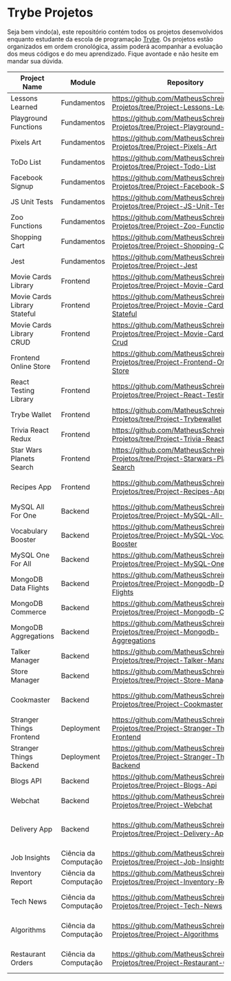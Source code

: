 # Trybe Projetos

<p>
Seja bem vindo(a), este repositório contém todos os projetos desenvolvidos enquanto estudante da escola de programação <a href="https://www.betrybe.com/" target="_blank">Trybe</a>. Os projetos estão organizados em ordem cronológica, assim poderá acompanhar a evoluação dos meus códigos e do meu aprendizado. Fique avontade e não hesite em mandar sua dúvida.
</p>

|Project Name|Module|Repository|Technologies|
|---|---|---|---|
|Lessons Learned|Fundamentos|https://github.com/MatheusSchreiner/Trybe-Projetos/tree/Project-Lessons-Learned|HTML & CSS|
|Playground Functions|Fundamentos|https://github.com/MatheusSchreiner/Trybe-Projetos/tree/Project-Playground-Functions|JavaScript|
|Pixels Art|Fundamentos|https://github.com/MatheusSchreiner/Trybe-Projetos/tree/Project-Pixels-Art|HTML, CSS & JS|
|ToDo List|Fundamentos|https://github.com/MatheusSchreiner/Trybe-Projetos/tree/Project-Todo-List|HTML, CSS & JS|
|Facebook Signup|Fundamentos|https://github.com/MatheusSchreiner/Trybe-Projetos/tree/Project-Facebook-Signup|HTML, CSS & JS|
|JS Unit Tests|Fundamentos|https://github.com/MatheusSchreiner/Trybe-Projetos/tree/Project-JS-Unit-Tests|JavaScript & Unit Tests|
|Zoo Functions|Fundamentos|https://github.com/MatheusSchreiner/Trybe-Projetos/tree/Project-Zoo-Functions|JavaScript & HOF|
|Shopping Cart|Fundamentos|https://github.com/MatheusSchreiner/Trybe-Projetos/tree/Project-Shopping-Cart|HTML, CSS & JS|
|Jest|Fundamentos|https://github.com/MatheusSchreiner/Trybe-Projetos/tree/Project-Jest|JEST|
|Movie Cards Library|Frontend|https://github.com/MatheusSchreiner/Trybe-Projetos/tree/Project-Movie-Cards-Library|React|
|Movie Cards Library Stateful|Frontend|https://github.com/MatheusSchreiner/Trybe-Projetos/tree/Project-Movie-Cards-Library-Stateful|React|
|Movie Cards Library CRUD|Frontend|https://github.com/MatheusSchreiner/Trybe-Projetos/tree/Project-Movie-Cards-Library-Crud|React|
|Frontend Online Store|Frontend|https://github.com/MatheusSchreiner/Trybe-Projetos/tree/Project-Frontend-Online-Store|React|
|React Testing Library|Frontend|https://github.com/MatheusSchreiner/Trybe-Projetos/tree/Project-React-Testing-Library|React Testing Library|
|Trybe Wallet|Frontend|https://github.com/MatheusSchreiner/Trybe-Projetos/tree/Project-Trybewallet|React & Redux|
|Trivia React Redux|Frontend|https://github.com/MatheusSchreiner/Trybe-Projetos/tree/Project-Trivia-React-Redux|React & Redux|
|Star Wars Planets Search|Frontend|https://github.com/MatheusSchreiner/Trybe-Projetos/tree/Project-Starwars-Planets-Search|React & Context API + Hooks|
|Recipes App|Frontend|https://github.com/MatheusSchreiner/Trybe-Projetos/tree/Project-Recipes-App|React & Context API + Hooks|
|MySQL All For One|Backend|https://github.com/MatheusSchreiner/Trybe-Projetos/tree/Project-MySQL-All-For-One|MySQL|
|Vocabulary Booster|Backend|https://github.com/MatheusSchreiner/Trybe-Projetos/tree/Project-MySQL-Vocabulary-Booster|MySQL|
|MySQL One For All|Backend|https://github.com/MatheusSchreiner/Trybe-Projetos/tree/Project-MySQL-One-For-All|MySQL|
|MongoDB Data Flights|Backend|https://github.com/MatheusSchreiner/Trybe-Projetos/tree/Project-Mongodb-Data-Flights|MongoDB|
|MongoDB Commerce|Backend|https://github.com/MatheusSchreiner/Trybe-Projetos/tree/Project-Mongodb-Commerce|MongoDB|
|MongoDB Aggregations|Backend|https://github.com/MatheusSchreiner/Trybe-Projetos/tree/Project-Mongodb-Aggregations|MongoDB|
|Talker Manager|Backend|https://github.com/MatheusSchreiner/Trybe-Projetos/tree/Project-Talker-Manager|NodeJS|
|Store Manager|Backend|https://github.com/MatheusSchreiner/Trybe-Projetos/tree/Project-Store-Manager|NodeJS, JWT e MongoDB|
|Cookmaster|Backend|https://github.com/MatheusSchreiner/Trybe-Projetos/tree/Project-Cookmaster|NodeJS, JWT, Multer e MongoDB|
|Stranger Things Frontend|Deployment|https://github.com/MatheusSchreiner/Trybe-Projetos/tree/Project-Stranger-Things-Frontend|Heroku|
|Stranger Things Backend|Deployment|https://github.com/MatheusSchreiner/Trybe-Projetos/tree/Project-Stranger-Things-Backend|Heroku|
|Blogs API|Backend|https://github.com/MatheusSchreiner/Trybe-Projetos/tree/Project-Blogs-Api|NodeJS, JWT e ORM|
|Webchat|Backend|https://github.com/MatheusSchreiner/Trybe-Projetos/tree/Project-Webchat|NodeJS, ORM e WebSocket|
|Delivery App|Backend|https://github.com/MatheusSchreiner/Trybe-Projetos/tree/Project-Delivery-App|NodeJS, ORM, JWT, React, Context API|
|Job Insights|Ciência da Computação|https://github.com/MatheusSchreiner/Trybe-Projetos/tree/Project-Job-Insights|Python|
|Inventory Report|Ciência da Computação|https://github.com/MatheusSchreiner/Trybe-Projetos/tree/Project-Inventory-Report|Python, POO|
|Tech News|Ciência da Computação|https://github.com/MatheusSchreiner/Trybe-Projetos/tree/Project-Tech-News| Python, Raspagem de Dados|
|Algorithms|Ciência da Computação|https://github.com/MatheusSchreiner/Trybe-Projetos/tree/Project-Algorithms|Python, Lógica de Complexidade|
|Restaurant Orders|Ciência da Computação|https://github.com/MatheusSchreiner/Trybe-Projetos/tree/Project-Restaurant-Orders|Python, Estrutura de Dados|
